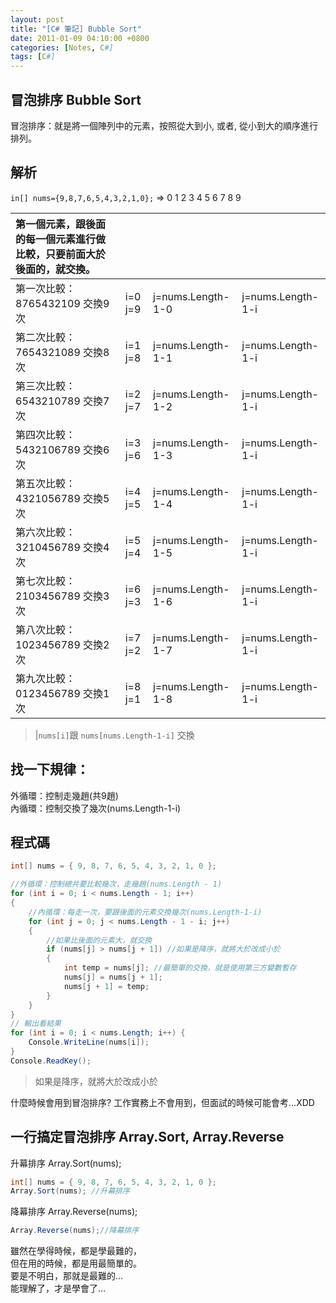 ```yaml
---
layout: post
title: "[C# 筆記] Bubble Sort"
date: 2011-01-09 04:10:00 +0800
categories: [Notes, C#]
tags: [C#]
---
```


## 冒泡排序 Bubble Sort

冒泡排序：就是將一個陣列中的元素，按照從大到小, 或者, 從小到大的順序進行排列。

## 解析

`in[] nums={9,8,7,6,5,4,3,2,1,0};`  => 0 1 2 3 4 5 6 7 8 9  

|第一個元素，跟後面的每一個元素進行做比較，只要前面大於後面的，就交換。          ||||
|:--------------------------|:------|:----------------|:----------------|
|第一次比較：8765432109 交換9次|i=0 j=9|j=nums.Length-1-0|j=nums.Length-1-i|
|第二次比較：7654321089 交換8次|i=1 j=8|j=nums.Length-1-1|j=nums.Length-1-i|
|第三次比較：6543210789 交換7次|i=2 j=7|j=nums.Length-1-2|j=nums.Length-1-i|
|第四次比較：5432106789 交換6次|i=3 j=6|j=nums.Length-1-3|j=nums.Length-1-i|
|第五次比較：4321056789 交換5次|i=4 j=5|j=nums.Length-1-4|j=nums.Length-1-i|
|第六次比較：3210456789 交換4次|i=5 j=4|j=nums.Length-1-5|j=nums.Length-1-i|
|第七次比較：2103456789 交換3次|i=6 j=3|j=nums.Length-1-6|j=nums.Length-1-i|
|第八次比較：1023456789 交換2次|i=7 j=2|j=nums.Length-1-7|j=nums.Length-1-i|
|第九次比較：0123456789 交換1次|i=8 j=1|j=nums.Length-1-8|j=nums.Length-1-i|

>  |`nums[i]`跟 `nums[nums.Length-1-i]` 交換

## 找一下規律：    
外循環：控制走幾趙(共9趙)   
內循環：控制交換了幾次(nums.Length-1-i) 

## 程式碼

```c#
int[] nums = { 9, 8, 7, 6, 5, 4, 3, 2, 1, 0 };

//外循環：控制總共要比較幾次，走幾趙(nums.Length - 1)
for (int i = 0; i < nums.Length - 1; i++)
{
    //內循環：每走一次，要跟後面的元素交換幾次(nums.Length-1-i)
    for (int j = 0; j < nums.Length - 1 - i; j++)
    {
        //如果比後面的元素大，就交換
        if (nums[j] > nums[j + 1]) //如果是降序，就將大於改成小於
        {
            int temp = nums[j]; //最簡單的交換，就是使用第三方變數暫存
            nums[j] = nums[j + 1];
            nums[j + 1] = temp;
        }
    }
}
// 輸出看結果
for (int i = 0; i < nums.Length; i++) {
    Console.WriteLine(nums[i]);
}
Console.ReadKey();
```
> 如果是降序，就將大於改成小於


什麼時候會用到冒泡排序? 
工作實務上不會用到，但面試的時候可能會考…XDD    

## 一行搞定冒泡排序 Array.Sort, Array.Reverse
升幕排序 Array.Sort(nums);
```c#
int[] nums = { 9, 8, 7, 6, 5, 4, 3, 2, 1, 0 };
Array.Sort(nums); //升幕排序
```
降幕排序 Array.Reverse(nums);
```c#
Array.Reverse(nums);//降幕排序
```

雖然在學得時候，都是學最難的，  
但在用的時候，都是用最簡單的。  
要是不明白，那就是最難的…   
能理解了，才是學會了…   

